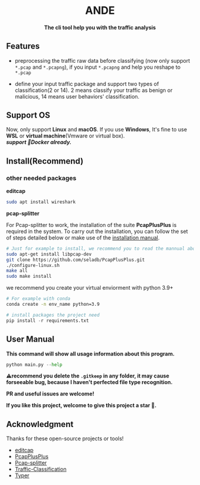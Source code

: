 <h1 align="center">
  <br>ANDE<br>
</h1>
<h4 align="center">The cli tool help you with the traffic analysis</h4>

## Features
- preprocessing the traffic raw data before classifying (now only support `*.pcap` and `*.pcapng`), if you input  `*.pcapng`  and help you reshape to `*.pcap`

- define your input traffic package and support two types of classification(2 or 14). 2 means classify your traffic as benign or malicious, 14 means user behaviors' classification. 

## Support OS

Now, only support **Linux** and **macOS**. If you use **Windows**, It's fine to use **WSL** or **virtual machine**(Vmware or virtual box).   
***support 🐳Docker already.***

## Install(Recommend)

### other needed packages

**editcap**
```bash
sudo apt install wireshark
```

**pcap-splitter**

For Pcap-splitter to work, the installation of the suite **PcapPlusPlus** is required in the system. To carry out the installation, you can follow the set of steps detailed below or make use of the [installation manual](https://pcapplusplus.github.io/docs/install).


```bash
# Just for example to install, we recommend you to read the mannual about PcapPlusPlus.
sudo apt-get install libpcap-dev
git clone https://github.com/seladb/PcapPlusPlus.git
./configure-linux.sh
make all
sudo make install
```

we recommend you create your virtual enviorment with python 3.9+

```bash
# For example with conda
conda create -n env_name python=3.9
```


```python
# install packages the project need
pip install -r requirements.txt
```

## User Manual
**This command will show all usage information about this program.**

```python
python main.py --help
```

**⚠️recommend you delete the `.gitkeep` in any folder, it may cause forseeable bug, because I haven't perfected file type recognition.**

**PR and useful issues are welcome!**

**If you like this project, welcome to give this project a star 💖.**
 
## Acknowledgment
Thanks for these open-source projects or tools!

- [editcap](https://www.wireshark.org/docs/man-pages/editcap.html)
- [PcapPlusPlus](https://github.com/seladb/PcapPlusPlus)
- [Pcap-splitter](https://github.com/shramos/pcap-splitter)
- [Traffic-Classification](https://github.com/wmn7/Traffic-Classification)
- [Typer](https://github.com/tiangolo/typer)


